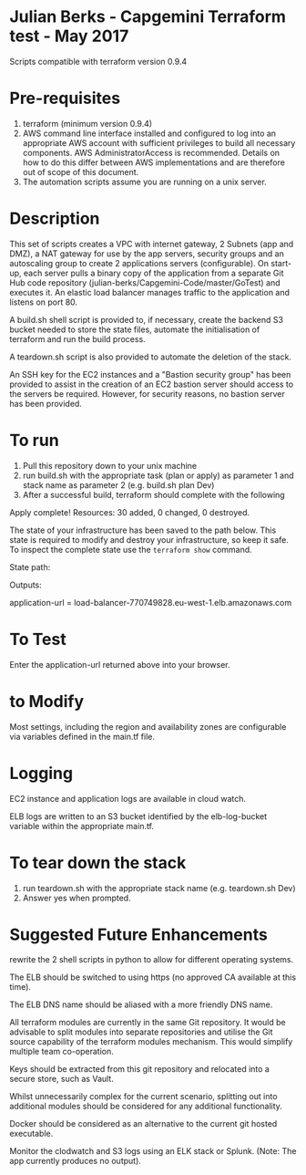 # Julian Berks - Capgemini Terraform test - May 2017
Scripts compatible with terraform version 0.9.4

Pre-requisites
==============
1) terraform (minimum version 0.9.4) 
2) AWS command line interface installed and configured to log into an appropriate AWS account with sufficient privileges to build all necessary components. AWS AdministratorAccess is recommended. Details on how to do this differ between AWS implementations and are therefore out of scope of this document.
3) The automation scripts assume you are running on a unix server.

Description
===========
This set of scripts creates a VPC with internet gateway, 2 Subnets (app and DMZ), a NAT gateway for use by the app servers,  security groups and an autoscaling group to create 2 applications servers (configurable).
On start-up, each server pulls a binary copy of the application from a separate Git Hub code repository (julian-berks/Capgemini-Code/master/GoTest) and executes it.
An elastic load balancer manages traffic to the application and listens on port 80.

A build.sh shell script is provided to, if necessary, create the backend S3 bucket needed to store the state files, automate the initialisation of terraform and run the build process.

A teardown.sh script is also provided to automate the deletion of the stack.

An SSH key for the EC2 instances and a "Bastion security group" has been provided to assist in the creation of an EC2 bastion server should access to the servers be required. However, for security reasons, no bastion server has been provided.


To run
======
1) Pull this repository down to your unix machine
2) run build.sh with the appropriate task (plan or apply) as parameter 1 and stack name as parameter 2 (e.g. build.sh plan Dev)
3) After a successful build, terraform should complete with the following

Apply complete! Resources: 30 added, 0 changed, 0 destroyed.

The state of your infrastructure has been saved to the path
below. This state is required to modify and destroy your
infrastructure, so keep it safe. To inspect the complete state
use the `terraform show` command.

State path: 

Outputs:

application-url = load-balancer-770749828.eu-west-1.elb.amazonaws.com


To Test
=======
Enter the application-url returned above into your browser.

to Modify
=========
Most settings, including the region and availability zones are configurable via variables defined in the main.tf file.

Logging
=======
EC2 instance and application logs are available in cloud watch.

ELB logs are written to an S3 bucket identified by the elb-log-bucket variable within the appropriate main.tf.


To tear down the stack
======================
1) run teardown.sh with the appropriate stack name (e.g. teardown.sh Dev)
2) Answer yes when prompted.




Suggested Future Enhancements
=============================

rewrite the 2 shell scripts in python to allow for different operating systems.

The ELB should be switched to using https (no approved CA available at this time).

The ELB DNS name should be aliased with a more friendly DNS name.

All terraform modules are currently in the same Git repository. It would be advisable to split modules into separate repositories and utilise the Git source capability of the terraform modules mechanism. This would simplify multiple team co-operation.

Keys should be extracted from this git repository and relocated into a secure store, such as Vault.

Whilst unnecessarily complex for the current scenario, splitting out into additional modules should be considered for any additional functionality.

Docker should be considered as an alternative to the current git hosted executable.

Monitor the clodwatch and S3 logs using an ELK stack or Splunk. (Note: The app currently produces no output).



